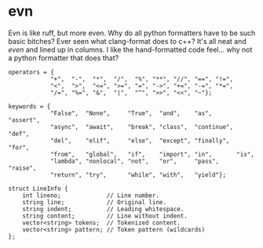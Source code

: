 # evn
Evn is like ruff, but more even. Why do all python formatters have to be such basic bitches? Ever seen what clang-format does to c++? It's all neat and *even* and lined up in columns. I like the hand-formatted code feel... why not a python formatter that does that?

```
operators = {
            "+",  "-",  "*",  "/",  "%", "**", "//", "==", "!=",
            "<",  ">",  "<=", ">=", "=", "->", "+=", "-=", "*=",
            "/=", "%=", "&",  "|",  "^", ">>", "<<", "~"};
```
```
keywords = {
            "False",  "None",     "True",  "and",    "as",       "assert",
            "async",  "await",    "break", "class",  "continue", "def",
            "del",    "elif",     "else",  "except", "finally",  "for",
            "from",   "global",   "if",    "import", "in",       "is",
            "lambda", "nonlocal", "not",   "or",     "pass",     "raise",
            "return", "try",      "while", "with",   "yield"};
```
```
struct LineInfo {
    int lineno;             // Line number.
    string line;            // Original line.
    string indent;          // Leading whitespace.
    string content;         // Line without indent.
    vector<string> tokens;  // Tokenized content.
    vector<string> pattern; // Token pattern (wildcards)
};
```
